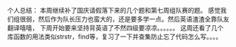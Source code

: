 个人总结：
	本周继续补了国庆请假落下来的几个题和第七周组队赛的题。
	感觉我们组很弱，然后作为队长压力也蛮大的，还是要多学一点。然后英语渣渣全靠队友翻译嘻嘻，
下周开始要来坚持背英语了不然四级要凉凉。。。。。。
	这周还看了几个库函数的用法类似strstr，find等，复习了一下并查集防止忘了代码怎么写。。。。
